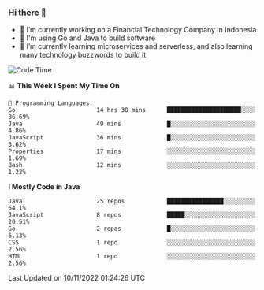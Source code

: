 ### Hi there 👋

<!--
**mazzama/mazzama** is a ✨ _special_ ✨ repository because its `README.md` (this file) appears on your GitHub profile.

Here are some ideas to get you started:

- 🔭 I’m currently working on ...
- 🌱 I’m currently learning ...
- 👯 I’m looking to collaborate on ...
- 🤔 I’m looking for help with ...
- 💬 Ask me about ...
- 📫 How to reach me: ...
- 😄 Pronouns: ...
- ⚡ Fun fact: ...
-->

- 🔭 I’m currently working on a Financial Technology Company in Indonesia
- :gun: I'm using Go and Java to build software
- 🌱 I’m currently learning microservices and serverless, and also learning many technology buzzwords to build it

<!--START_SECTION:waka-->
![Code Time](http://img.shields.io/badge/Code%20Time-2%2C398%20hrs%2051%20mins-blue)

📊 **This Week I Spent My Time On** 

```text
💬 Programming Languages: 
Go                       14 hrs 38 mins      █████████████████████░░░░   86.69% 
Java                     49 mins             █░░░░░░░░░░░░░░░░░░░░░░░░   4.86% 
JavaScript               36 mins             █░░░░░░░░░░░░░░░░░░░░░░░░   3.62% 
Properties               17 mins             ░░░░░░░░░░░░░░░░░░░░░░░░░   1.69% 
Bash                     12 mins             ░░░░░░░░░░░░░░░░░░░░░░░░░   1.22%

```

**I Mostly Code in Java** 

```text
Java                     25 repos            ████████████████░░░░░░░░░   64.1% 
JavaScript               8 repos             █████░░░░░░░░░░░░░░░░░░░░   20.51% 
Go                       2 repos             █░░░░░░░░░░░░░░░░░░░░░░░░   5.13% 
CSS                      1 repo              ░░░░░░░░░░░░░░░░░░░░░░░░░   2.56% 
HTML                     1 repo              ░░░░░░░░░░░░░░░░░░░░░░░░░   2.56%

```



 Last Updated on 10/11/2022 01:24:26 UTC
<!--END_SECTION:waka-->
